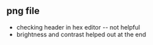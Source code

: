 ## png file
+ checking header in hex editor -- not helpful
+ brightness and contrast helped out at the end
